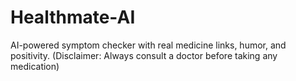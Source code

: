 # Healthmate-AI
AI-powered symptom checker with real medicine links, humor, and positivity. 
(Disclaimer: Always consult a doctor before taking any medication)
